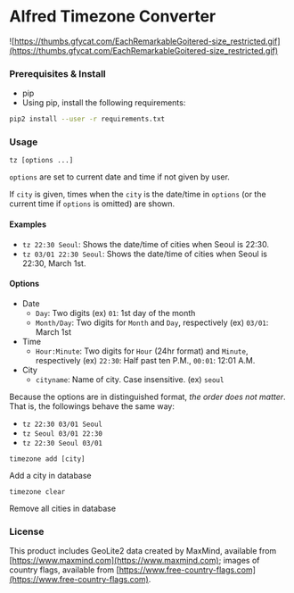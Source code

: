 # Alfred Timezone Converter
![https://thumbs.gfycat.com/EachRemarkableGoitered-size_restricted.gif](https://thumbs.gfycat.com/EachRemarkableGoitered-size_restricted.gif)

### Prerequisites & Install
- pip
- Using pip, install the following requirements:
```bash
pip2 install --user -r requirements.txt
```

### Usage
```
tz [options ...]
```

`options` are set to current date and time if not given by user.

If `city` is given, times when the `city` is the date/time in `options` (or the current time if `options` is omitted) are shown.

#### Examples
- `tz 22:30 Seoul`: Shows the date/time of cities when Seoul is 22:30.
- `tz 03/01 22:30 Seoul`: Shows the date/time of cities when Seoul is 22:30, March 1st.

#### Options
- Date
  - `Day`: Two digits (ex) `01`: 1st day of the month
  - `Month/Day`: Two digits for `Month` and `Day`, respectively (ex) `03/01`: March 1st
- Time
  - `Hour:Minute`: Two digits for `Hour` (24hr format) and `Minute`, respectively (ex) `22:30`: Half past ten P.M., `00:01`: 12:01 A.M.
- City
  - `cityname`: Name of city. Case insensitive. (ex) `seoul`

Because the options are in distinguished format, *the order does not matter*.
That is, the followings behave the same way:
- `tz 22:30 03/01 Seoul`
- `tz Seoul 03/01 22:30`
- `tz 22:30 Seoul 03/01`

```
timezone add [city]
```

Add a city in database

```
timezone clear
```

Remove all cities in database

### License
This product includes GeoLite2 data created by MaxMind, available from
[https://www.maxmind.com](https://www.maxmind.com);
images of country flags, available from
[https://www.free-country-flags.com](https://www.free-country-flags.com).

